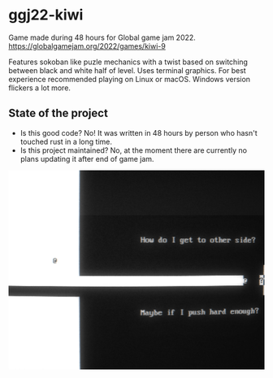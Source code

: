 # ggj22-kiwi
Game made during 48 hours for Global game jam 2022. https://globalgamejam.org/2022/games/kiwi-9

Features sokoban like puzle mechanics with a twist based on switching between black and white half of level.
Uses terminal graphics. For best experience recommended playing on Linux or macOS. Windows version flickers a lot more.


## State of the project

* Is this good code? No! It was written in 48 hours by person who hasn't touched rust in a long time.
* Is this project maintained? No, at the moment there are currently no plans updating it after end of game jam.

![featured_image](docs/featured_image.jpg)